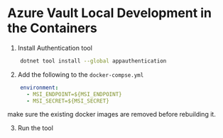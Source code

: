 # Azure Vault Local Development in the Containers

1. Install Authentication tool

```bash
    dotnet tool install --global appauthentication
```

2. Add the following to the `docker-compse.yml`

```yaml
    environment:
      - MSI_ENDPOINT=${MSI_ENDPOINT}
      - MSI_SECRET=${MSI_SECRET}
```

make sure the existing docker images are removed before rebuilding it.

3. Run the tool

```bash

    
```
